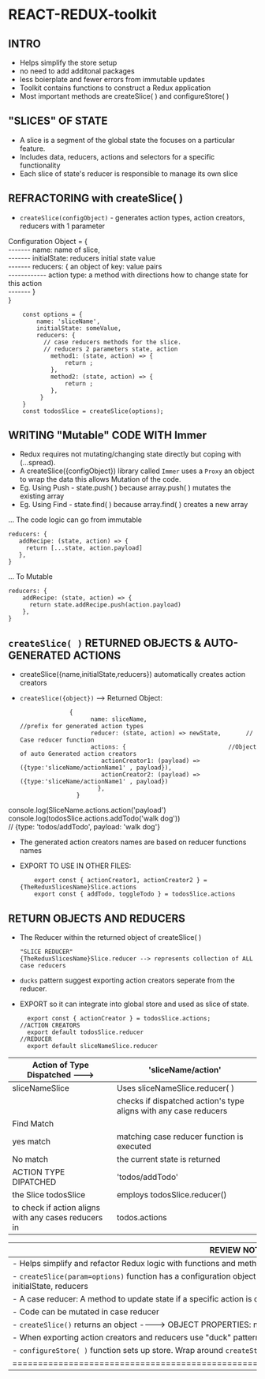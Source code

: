 # REACT-REDUX-toolkit

## INTRO
- Helps simplify the store setup </br>
- no need to add additonal packages</br>
- less boierplate and fewer errors from immutable updates </br>
- Toolkit contains functions to construct a Redux application </br>
- Most important methods are createSlice( ) and configureStore( ) </br>
## "SLICES" OF STATE
- A slice is a segment of the global state the focuses on a particular feature. </br>
- Includes data, reducers, actions and selectors for a specific functionality </br>
- Each slice of state's reducer is responsible to manage its own slice </br>
## REFRACTORING with createSlice( )
- `createSlice(configObject)` - generates action types, action creators, reducers with 1 parameter </br>

Configuration Object = { </br>
------- name: name of slice,   </br>
------- initialState: reducers initial state value   </br>
------- reducers: { an object of key: value pairs    </br>
------------ action type: a method with directions how to change state for this action   </br>
------- } </br>
}</br>
                                           
        const options = {
            name: 'sliceName',
            initialState: someValue,
            reducers: {
              // case reducers methods for the slice.
              // reducers 2 parameters state, action
                method1: (state, action) => {
                    return ;
                },
                method2: (state, action) => {
                    return ;
                },
             }
        }
        const todosSlice = createSlice(options);

## WRITING "Mutable" CODE WITH Immer
- Redux requires not mutating/changing state directly but coping with (...spread).</br>
- A createSlice({configObject}) library called `Immer` uses a `Proxy` an object to wrap the data this allows Mutation of the code.</br>
- Eg. Using Push - state.push( ) because array.push( ) mutates the existing array </br>
- Eg. Using Find - state.find( ) because array.find( ) creates a new array</br>

... The code logic can go from immutable </br>

    reducers: {
       addRecipe: (state, action) => {
         return [...state, action.payload]
       },
    }
... To Mutable </br>

    reducers: {
        addRecipe: (state, action) => {
          return state.addRecipe.push(action.payload)
        },
    }
## `createSlice( )` RETURNED OBJECTS & AUTO-GENERATED ACTIONS
- createSlice({name,initialState,reducers}) automatically creates action creators</br>
- `createSlice({object})` --> Returned Object:</br>

                    {
                          name: sliceName,                         //prefix for generated action types
                          reducer: (state, action) => newState,       // Case reducer function
                          actions: {                             //Object of auto Generated action creators
                             actionCreator1: (payload) => ({type:'sliceName/actionName1' , payload}),
                             actionCreator2: (payload) => ({type:'sliceName/actionName1' , payload})
                            },
                      }
                              
console.log(SliceName.actions.action('payload') </br>
console.log(todosSlice.actions.addTodo('walk dog')) </br>
// {type: 'todos/addTodo', payload: 'walk dog'} </br>
- The generated action creators names are based on reducer functions names 
- EXPORT TO USE IN OTHER FILES:

          export const { actionCreator1, actionCreator2 } = {TheReduxSlicesName}Slice.actions
          export const { addTodo, toggleTodo } = todosSlice.actions

## RETURN OBJECTS AND REDUCERS
- The Reducer within the returned object of createSlice( )</br>

      "SLICE REDUCER"  
      {TheReduxSlicesName}Slice.reducer --> represents collection of ALL case reducers
- `ducks` pattern suggest exporting action creators seperate from the reducer.
- EXPORT so it can integrate into global store and used as slice of state.

        export const { actionCreator } = todosSlice.actions;            //ACTION CREATORS
        export default todosSlice.reducer                              //REDUCER
        export default sliceNameSlice.reducer

      
|Action of Type Dispatched ---> | 'sliceName/action' |
|---|---|
| sliceNameSlice | Uses sliceNameSlice.reducer( ) |
|| checks if dispatched action's type aligns with any case reducers |
| Find Match |   |
| yes match| matching case reducer function is executed |
| No match | the current state is returned |
| ACTION TYPE DIPATCHED | 'todos/addTodo' |
| the Slice todosSlice | employs todosSlice.reducer() |
|to check if action aligns with any cases reducers in |todos.actions|


|REVIEW NOTES|
|---|
|- Helps simplify and refactor Redux logic with functions and methods|
|- `createSlice(param=options)` function has a configuration object parameter----> OBJECT PROPERTIES: name, initialState, reducers|
|- A case reducer: A method to update state if a specific action is dipatched|
|- Code can be mutated in case reducer|
|- `createSlice()` returns an object ----> OBJECT PROPERTIES: name, reducer, actions, caseReducers.|
|- When exporting action creators and reducers use "duck" pattern.|
|- `configureStore( )` function sets up store. Wrap around `createStore( )` and `combineReducers( )`|
|=========================================================================================|



